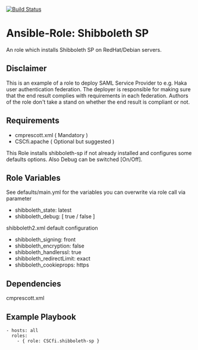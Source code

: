 [![Build Status](https://travis-ci.org/CSCfi/ansible-role-shibboleth-sp.svg?branch=master)](https://travis-ci.org/CSCfi/ansible-role-shibboleth-sp)

Ansible-Role: Shibboleth SP
=========

An role which installs Shibboleth SP on RedHat/Debian servers.

Disclaimer
---

This is an example of a role to deploy SAML Service Provider to e.g. Haka user authentication federation. The deployer is responsible for making sure that the end result complies with requirements in each federation. Authors of the role don't take a stand on whether the end result is compliant or not.

Requirements
------------

* cmprescott.xml ( Mandatory )
* CSCfi.apache ( Optional but suggested )

This Role installs shibboleth-sp if not already installed and configures some defaults options. Also Debug can be switched [On/Off].

Role Variables
--------------

See defaults/main.yml for the variables you can overwrite via role call via parameter
* shibboleth_state: latest
* shibboleth_debug: [ true / false ]

shibboleth2.xml default configuration
* shibboleth_signing: front
* shibboleth_encryption: false
* shibboleth_handlerssl: true
* shibboleth_redirectLimit: exact
* shibboleth_cookieprops: https

Dependencies
------------

cmprescott.xml

Example Playbook
----------------

    - hosts: all
      roles:
        - { role: CSCfi.shibboleth-sp }

